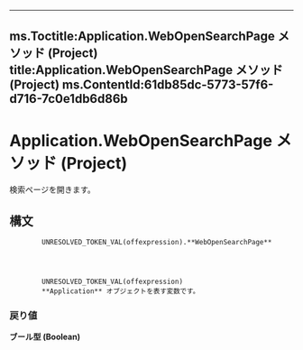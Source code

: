 

---
ms.Toctitle:Application.WebOpenSearchPage メソッド (Project)
title:Application.WebOpenSearchPage メソッド (Project)
ms.ContentId:61db85dc-5773-57f6-d716-7c0e1db6d86b
---
# Application.WebOpenSearchPage メソッド (Project)




検索ページを開きます。

## 構文

            UNRESOLVED_TOKEN_VAL(offexpression).**WebOpenSearchPage**




            UNRESOLVED_TOKEN_VAL(offexpression)
            **Application** オブジェクトを表す変数です。

### 戻り値
**ブール型 (Boolean)**






